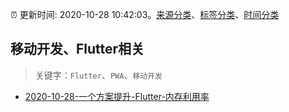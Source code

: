 :alarm_clock: 更新时间: 2020-10-28 10:42:03。[来源分类](../README.md)、[标签分类](../TAGS.md)、[时间分类](../TIMELINE.md)

## 移动开发、Flutter相关


> 关键字：`Flutter`、`PWA`、`移动开发`



- [2020-10-28-一个方案提升-Flutter-内存利用率](https://toutiao.io/k/xaem7up) 